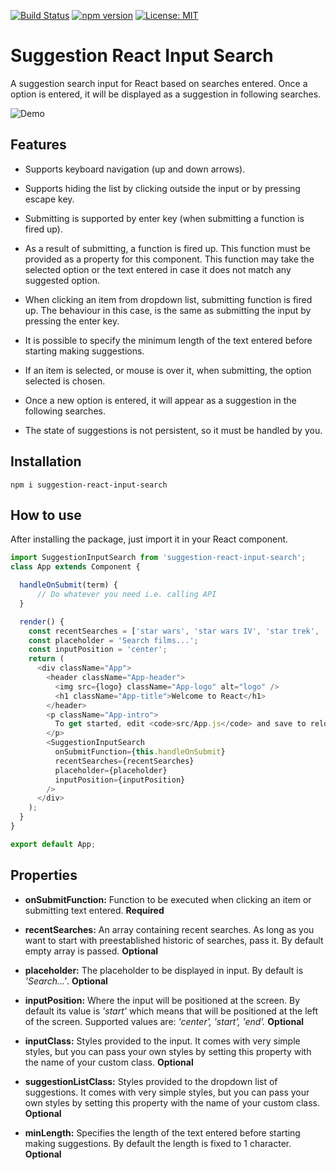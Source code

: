 [![Build Status](http://circleci-badges-max.herokuapp.com/img/NormanColoma/suggestion-react-search-input?token=10091003d058c6c79a62cc8ce1af8cbeaed2e753)](https://circleci.com/gh/NormanColoma/suggestion-react-search-input)
[![npm version](https://badge.fury.io/js/suggestion-react-input-search.svg)](https://badge.fury.io/js/suggestion-react-input-search)
[![License: MIT](https://img.shields.io/badge/License-MIT-blue.svg)](https://github.com/NormanColoma/suggestion-react-search-input/blob/master/LICENSE.md)
# Suggestion React Input Search

A suggestion search input for React based on searches entered. Once a option is entered, it will be displayed as a suggestion in following searches.

![Demo](https://i.imgur.com/bxvzWwf.gif
)

## Features 

* Supports keyboard navigation (up and down arrows).

* Supports hiding the list by clicking outside the input or by pressing escape key.

* Submitting is supported by enter key (when submitting a function is fired up).

* As a result of submitting, a function is fired up. This function must be provided as a property for this component. This function may take the selected option or the text entered in case it does not match any suggested option. 

* When clicking an item from dropdown list, submitting function is fired up. The behaviour in this case, is the same as submitting the input by pressing the enter key.

* It is possible to specify the minimum length of the text entered before starting making suggestions.

* If an item is selected, or mouse is over it, when submitting, the option selected is chosen.

* Once a new option is entered, it will appear as a suggestion in the following searches.

* The state of suggestions is not persistent, so it must be handled by you.

## Installation 

```
npm i suggestion-react-input-search
```

## How to use

After installing the package, just import it in your React component.

```javascript
import SuggestionInputSearch from 'suggestion-react-input-search'; 
class App extends Component {

  handleOnSubmit(term) {
      // Do whatever you need i.e. calling API
  }

  render() {
    const recentSearches = ['star wars', 'star wars IV', 'star trek', 'star wars I'];
    const placeholder = 'Search films...';
    const inputPosition = 'center';
    return (
      <div className="App">
        <header className="App-header">
          <img src={logo} className="App-logo" alt="logo" />
          <h1 className="App-title">Welcome to React</h1>
        </header>
        <p className="App-intro">
          To get started, edit <code>src/App.js</code> and save to reload.
        </p>
        <SuggestionInputSearch
          onSubmitFunction={this.handleOnSubmit}
          recentSearches={recentSearches}
          placeholder={placeholder}
          inputPosition={inputPosition}
        />
      </div>
    );
  }
}

export default App;
```

## Properties

* **onSubmitFunction:** Function to be executed when clicking an item or submitting text entered. **Required**

* **recentSearches:** An array containing recent searches. As long as you want to start with preestablished historic of searches, pass it. By default empty array is passed. **Optional**

* **placeholder:** The placeholder to be displayed in input. By default is *'Search...'*. **Optional**

* **inputPosition:** Where the input will be positioned at the screen. By default its value is *'start'* which means that will be positioned at the left of the screen. Supported values are: *'center', 'start', 'end'.* **Optional**

* **inputClass:** Styles provided to the input. It comes with very simple styles, but you can pass your own styles by setting this property with the name of your custom class. **Optional**

* **suggestionListClass:** Styles provided to the dropdown list of suggestions. It comes with very simple styles, but you can pass your own styles by setting this property with the name of your custom class. **Optional**

* **minLength:** Specifies the length of the text entered before starting making suggestions. By default the length is fixed to 1 character. **Optional**
